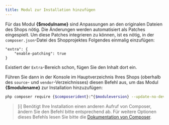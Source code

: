 ```yaml
---
title: Modul zur Installation hinzufügen
---
```


Für das Modul **{$modulname}** sind Anpassungen an den originalen Dateien des Shops nötig. Die Änderungen werden automatisiert als Patches eingespielt. Um diese Patches integrieren zu können, ist es nötig, in der `composer.json`-Datei des Shopprojektes Folgendes einmalig einzufügen:

```
"extra": {
    "enable-patching": true
}
```

Existiert der `Extra`-Bereich schon, fügen Sie den Inhalt dort ein.

Führen Sie dann in der Konsole im Hauptverzeichnis Ihres Shops (oberhalb des `source`- und `vendor`-Verzeichnisses) diesen Befehl aus, um das Modul **{$modulename}** zur Installation hinzuzufügen:

```bash
php composer require {$composerident}:^{$moduleversion} --update-no-dev
``` 

> [i] Benötigt Ihre Installation einen anderen Aufruf von Composer, ändern Sie den Befehl bitte entsprechend ab. Für weitere Optionen dieses Befehls lesen Sie bitte die [Dokumentation von Composer](https://getcomposer.org/doc/03-cli.md#require).
